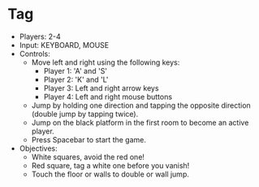 # Tag

<div id="tag" class="hidden">
		<ul>
			<li>Players: 2-4</li>
			<li>Input: KEYBOARD, MOUSE</li>
			<li>Controls:
				<ul>
					<li>Move left and right using the following keys:
						<ul>
							<li>Player 1: 'A' and 'S'</li>
							<li>Player 2: 'K' and 'L'</li>
							<li>Player 3: Left and right arrow keys</li>
							<li>Player 4: Left and right mouse buttons</li>
						</ul>
					</li>
					<li>Jump by holding one direction and tapping the opposite direction (double jump by tapping twice).</li>
					<li>Jump on the black platform in the first room to become an active player.</li>
					<li>Press Spacebar to start the game.</li>
				</ul>
			</li>
			<li>Objectives:
				<ul>
					<li>White squares, avoid the red one!</li>
					<li>Red square, tag a white one before you vanish!</li>
					<li>Touch the floor or walls to double or wall jump.</li>
				</ul>
			</li>
		</ul>
	</div>
